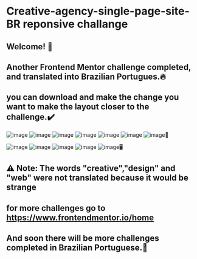 # Creative-agency-single-page-site-BR reponsive challange
## Welcome! 👋
## Another Frontend Mentor challenge completed, and translated into Brazilian Portugues.🔥
## you can download and make the change you want to make the layout closer to the challenge.✔️
![image](https://user-images.githubusercontent.com/94203956/192006418-01dbccc3-6e99-42a6-9768-6474eb345d1e.png)
![image](https://user-images.githubusercontent.com/94203956/192006525-dee0f0c9-03b3-4297-9b9c-200b0860bd5d.png)
![image](https://user-images.githubusercontent.com/94203956/192006611-edcf260c-7583-4e48-b7d4-17d236db473d.png)
![image](https://user-images.githubusercontent.com/94203956/192006694-33d29581-4584-4fcf-bf43-f3787491feff.png)
![image](https://user-images.githubusercontent.com/94203956/192006824-86173464-109a-428a-b02f-a362d187c426.png)
![image](https://user-images.githubusercontent.com/94203956/192006878-69a34449-820d-478b-88d2-beaf51b083d0.png)
![image](https://user-images.githubusercontent.com/94203956/192007011-7b835d1b-8815-42a9-a896-64cced1f388a.png)📱

![image](https://user-images.githubusercontent.com/94203956/192007186-757c5209-d2a7-41e4-b093-966267807be1.png)
![image](https://user-images.githubusercontent.com/94203956/192007267-03096f6b-13ae-4837-88ea-f8c8ed37a9c7.png)
![image](https://user-images.githubusercontent.com/94203956/192007351-e50a3d7d-5441-4191-8fe1-0d8039227817.png)
![image](https://user-images.githubusercontent.com/94203956/192007449-33ef26b7-fb1d-4716-a8f2-f1d97a6b988e.png)
![image](https://user-images.githubusercontent.com/94203956/192007511-6df1b76b-c00e-4e31-8364-efa073558707.png)🖥️

## ⚠️ Note: The words "creative","design" and "web" were not translated because it would be strange
## for more challenges go to https://www.frontendmentor.io/home
## And soon there will be more challenges completed in Brazilian Portuguese.💪
